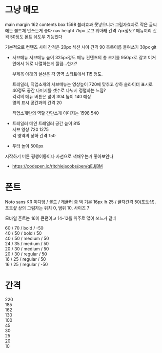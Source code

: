 # 그냥 메모
main margin 162
contents box 1598
블러효과 못넣으니까 그림자효과로
작은 글씨에는 볼드체 안쓰는게 좋다
nav height 75px
    로고 위아래 간격 7px정도?
    메뉴끼리 간격 50정도
폰트 쉐도우 기능있다

기본적으로 컨텐츠 사이 간격은 20px
섹션 사이 간격 90
목록이름 들여쓰기 30px
git
- 서브메뉴
    서브메뉴 높이 325px정도
    메뉴 컨텐츠의 총 크기를 950px로 잡고 이거 안에서 %로 나열하는게 깔끔...한가?  

    부제목 아래의 실선은 각 영역 스타트에서 115 정도.
      
    트레일러, 직업소개의 서브메뉴는 영상높이 720에 맞추고 상하 슬라이더 표시로 40정도 공간 나머지를 갯수로 나눠서 정렬하는 느낌?  
    각각의 메뉴 버튼은 넓이 304 높이 140 예상  
    옆의 표시 공간과의 간격 20  

    직업소개란의 역할 간단소개 이미지는 1598 540

- 트레일러
    메인 트레일러 공간 높이 815  
    서브 영상 720 1275  
    각 영역의 상하 간격 150  

- 푸터
    높이 500px
    
시작하기 버튼 평행이동이나 사선으로 색채우는거 좋아보인다
- https://codepen.io/ritchiejacobs/pen/qEJjBM

# 폰트
Noto sans KR 미디엄 / 볼드 / 레귤러 중 택
기본 16px lh 25 / 글자간격 50(포토샵).
포토샾 상의 그림자는 위치 0, 범위 10, 사이즈 7  
  
모바일 폰트는 16이 큰편이고 14-12를 위주로 많이 쓰느거 같네

60 / 70 / bold / -50  
40 / 50 / bold / 50  
40 / 50 / medium / 50  
24 / 35 / medium / 50  
20 / 30 / medium / 50  
20 / 30 / regular / 50  
16 / 25 / regular / 50  
16 / 25 / regular / -50  

# 간격
220  
185  
162  
130  
100  
45  
30  
25  
20  
10  











